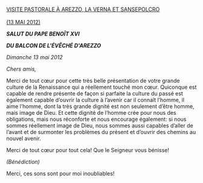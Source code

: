 [VISITE PASTORALE À AREZZO, LA VERNA ET SANSEPOLCRO \
\
(13 MAI 2012)](/content/benedict-xvi/fr/travels/2012/index_arezzo.html)

***SALUT DU PAPE BENOÎT XVI***

***DU BALCON DE L'ÉVÊCHÉ D'AREZZO***

*Dimanche 13 mai 2012*

*Chers amis,*

Merci de tout cœur pour cette très belle présentation de votre grande culture de la Renaissance qui a réellement touché mon cœur. Quiconque est capable de rendre présente de façon si parfaite la culture du passé est également capable d’ouvrir la culture à l’avenir car il connaît l’homme, il aime l’homme, dont la très grande dignité est non seulement d’être homme, mais image de Dieu. Et cette dignité de l’homme crée pour nous des obligations, mais nous réconforte et nous encourage également: si nous sommes réellement image de Dieu, nous sommes aussi capables d’aller de l’avant et de surmonter les problèmes du présent et d’ouvrir des chemins au nouvel avenir.

Merci de tout cœur pour tout cela! Que le Seigneur vous bénisse!

*(Bénédiction)*

Merci, ces sons sont pour moi inoubliables!
